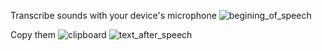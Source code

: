 Transcribe sounds with your device's microphone
![begining_of_speech](https://github.com/user-attachments/assets/1f7dc0d0-391a-4c88-ad17-59a55461877b)

Copy them
![clipboard](https://github.com/user-attachments/assets/7a26fcc1-2a07-491a-ba3c-a566b92a62cd)
![text_after_speech](https://github.com/user-attachments/assets/5c1ddf5a-17c4-4036-8b04-d6df9d165e52)
